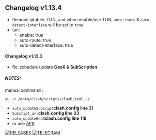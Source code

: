 ## Changelog v1.13.4
- Remove iptables TUN, and when enable/use TUN, `auto-route` & `auto-detect-interface` will be set to `true`
- tun:
  - enable: true
  - auto-route: true
  - auto-detect-interface: true
#### Changelog v1.13.3
- fix: schedule update **GeoX & SubScription**
##### NOTES:
manual command : 
```shell
su -c /data/clash/scripts/clash.tool -s
```
- `auto_updateSubcript`**clash.config line 31**
- `Subcript_url`**clash.config line 33**
- `auto_updateGeoX`**clash.config line 118**
- or use [APK](https://github.com/taamarin/ClashforMagisk/releases/download/v1.13.2/ClashforMagisk-v1.6.0.apk)

[![RELEASES](https://img.shields.io/github/downloads/taamarin/ClashforMagisk/total.svg)](https://github.com/taamarin/ClashforMagisk/releases)
[![TELEGRAM](https://img.shields.io/badge/Telegram%20-Join%20Channel%20-blue)](https://t.me/nothing_taamarin)